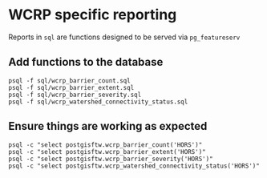 # WCRP specific reporting

Reports in `sql` are functions designed to be served via `pg_featureserv`

## Add functions to the database

    psql -f sql/wcrp_barrier_count.sql
    psql -f sql/wcrp_barrier_extent.sql
    psql -f sql/wcrp_barrier_severity.sql
    psql -f sql/wcrp_watershed_connectivity_status.sql


## Ensure things are working as expected

    psql -c "select postgisftw.wcrp_barrier_count('HORS')"
    psql -c "select postgisftw.wcrp_barrier_extent('HORS')"
    psql -c "select postgisftw.wcrp_barrier_severity('HORS')"
    psql -c "select postgisftw.wcrp_watershed_connectivity_status('HORS')"